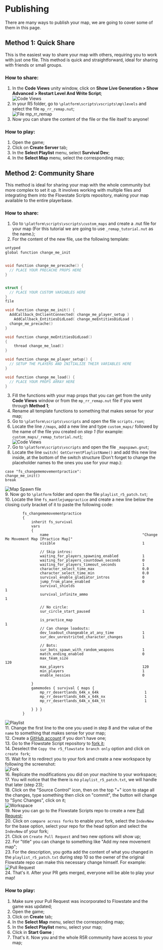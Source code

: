 # Publishing
There are many ways to publish your map, we are going to cover some of them in this page.

## Method 1: Quick Share
This is the easiest way to share your map with others, requiring you to work with just one file. This method is quick and straightforward, ideal for sharing with friends or small groups.

### How to share:
1. In the **Code Views** unity window, click on **Show Live Generation > Show Advanced > Restart Level And Write Script**;  
![Code Views](/Resources/Tutorials/publishing/01_code_views.png)  
2. In your R5 folder, go to `\platform\scripts\vscripts\mp\levels` and select the file `mp_rr_remap.nut`;  
![File mp_rr_remap](/Resources/Tutorials/publishing/02_mp_rr_remap_file.png)  
3. Now you can share the content of the file or the file itself to anyone!  

### How to play:
1. Open the game;  
2. Click on **Create Server** tab;  
3. In the **Select Playlist** menu, select **Survival Dev**;  
4. In the **Select Map** menu, select the corresponding map;  

## Method 2: Community Share
This method is ideal for sharing your map with the whole community but more complex to set it up. It involves working with multiple files and integrating them into the Flowstate Scripts repository, making your map available to the entire playerbase.

### How to share:
1. Go to `\platform\scripts\vscripts\custom_maps` and create a .nut file for your map (For this tutorial we are going to use `_remap_tutorial.nut` as the name.);  
2. For the content of the new file, use the following template:  
```cpp
untyped
global function change_me_init


void function change_me_precache() {
  // PLACE YOUR PRECACHE PROPS HERE
}


struct {
  // PLACE YOUR CUSTOM VARIABLES HERE
}
file

void function change_me_init() {
  AddCallback_OnClientConnected( change_me_player_setup )
	AddCallback_EntitiesDidLoad( change_meEntitiesDidLoad )
  change_me_precache()
}

void function change_meEntitiesDidLoad()
{
	thread change_me_load()
}

void function change_me_player_setup() {
  // SETUP THE PLAYERS AND INITIALIZE THEIR VARIABLES HERE 
}

void function change_me_load() {
  // PLACE YOUR PROPS ARRAY HERE
}

```
3. Fill the functions with your map props that you can get from the unity **Code Views** window or from the  `mp_rr_remap.nut` file if you went through **Method 1**;  
4. Rename all template functions to something that makes sense for your map;  
5. Go to `\platform\scripts\vscripts` and open the file `scripts.rson`;  
6. Locate the line `//maps`, add a new line and type `custom_maps/` followed by the name of the file you created on *step 1* (for example: `custom_maps/_remap_tutorial.nut`);  
![Code Views](/Resources/Tutorials/publishing/03_scripts_file.png)  
7. Go to `\platform\scripts\vscripts` and open the file `_mapspawn.gnut`;  
8. Locate the line `switch( GetCurrentPlaylistName()` and add this new line inside, at the bottom of the switch structure (Don't forget to change the placeholder names to the ones you use for your map.):  
```
case "fs_changememovementpractice":
change_me_init()
break
```
![Map Spawn file](/Resources/Tutorials/publishing/04_mapspawn_file.png)  
9. Now go to `\platform` folder and open the file `playlist_r5_patch.txt`;  
10. Locate the line `fs_mantlejumppractice` and create a new line below the closing curly bracket of it to paste the following code:  
```
		fs_changememovementpractice
		{
			inherit fs_survival
			vars
			{
				name                                           "Change Me Movement Map [Practice Map]"
				visible                                        1

				// Skip intros:
				waiting_for_players_spawning_enabled           1
				waiting_for_players_countdown_seconds          0
				waiting_for_players_timeout_seconds            1
				character_select_time_max                      0.0
				character_select_time_min                      0.0
				survival_enable_gladiator_intros               0
				jump_from_plane_enabled                        0
				survival_shields							                 1
				survival_infinite_ammo						             1

				// No circle:
				sur_circle_start_paused                        1

				is_practice_map								                 1
				// Can change loadouts:
				dev_loadout_changeable_at_any_time             1
				sur_dev_unrestricted_character_changes         1

				// Bots:
				sur_bots_spawn_with_random_weapons             1
				match_ending_enabled                           0
				max_team_size								                   120
				max_players                                    120
				min_players                                    1
				enable_nessies                                 0

			}
			gamemodes { survival { maps {
				mp_rr_desertlands_64k_x_64k                    	1
				mp_rr_desertlands_64k_x_64k_nx                 	1
				mp_rr_desertlands_64k_x_64k_tt                 	1
				
			} } }
		}
```
![Playlist](/Resources/Tutorials/publishing/08_playlist.png)  
11. Change the first line to the one you used in step 8 and the value of the `name` to something that makes sense for your map;  
12. Create a [GitHub account](https://github.com/signup) if you don't have one;  
13. Go to the Flowstate Script repository to [fork it](https://github.com/ColombianGuy/r5_flowstate/fork);  
14. Deselect the `Copy the r5_flowstate branch only` option and click on `create fork`;  
15. Wait for it to redirect you to your fork and create a new workspace by following the screenshot:  
![Fork](/Resources/Tutorials/publishing/05_fork.png)  
16. Replicate the modifications you did on your machine to your workspace;  
17. You will notice that the there is no `playlist_r5_patch.txt`, we will handle that later (step 23);  
18. Click on the "Source Control" icon, then on the top "+" icon to stage all the changes, type something then click on "commit", the button will change to "Sync Changes", click on it;  
![Workspace](/Resources/Tutorials/publishing/06_workspace.png)  
19. Now you can go to the Flowstate Scripts repo to create a new [Pull Request](https://github.com/ColombianGuy/r5_flowstate/compare);  
20. Click on `compare across forks` to enable your fork, select the `IndevNew` for the base option, select your repo for the head option and select the `IndevNew` of your fork;  
21. Click on `Create Pull Request` and two new options will show up;  
22. For "title" you can change to something like "Add my new movement map";  
23. For the description, you gotta add the content of what you changed in the `playlist_r5_patch.txt` during step 10 so the owner of the original Flowstate repo can make this necessary change himself. For example:  
![Pull Request](/Resources/Tutorials/publishing/09_pr_example.png)  
24. That's it. After your PR gets merged, everyone will be able to play your map!  

### How to play:
1. Make sure your Pull Request was incorporated to Flowstate and the game was updated;  
2. Open the game;  
3. Click on **Create** tab;  
4. In the **Select Map** menu, select the corresponding map;  
5. In the **Select Playlist** menu, select your map;  
6. Click in **Start Game** ;  
7. That's it. Now you and the whole R5R community have access to your map;  

